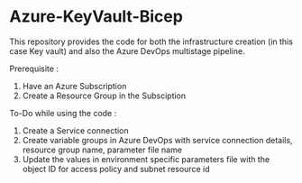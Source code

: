 # Azure-KeyVault-Bicep

This repository provides the code for both the infrastructure creation (in this case Key vault) and also the Azure DevOps multistage pipeline. 

Prerequisite :

1. Have an Azure Subscription
2. Create a Resource Group in the Subsciption

To-Do while using the code : 

1. Create a Service connection
2. Create variable groups in Azure DevOps with service connection details, resource group name, parameter file name
3. Update the values in environment specific parameters file with the object ID for access policy and subnet resource id
